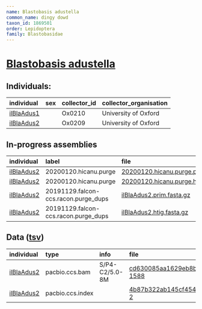 ```yaml
---
name: Blastobasis adustella
common_name: dingy dowd
taxon_id: 1869501
order: Lepidoptera
family: Blastobasidae
---
```


# [Blastobasis adustella](https://www.ebi.ac.uk/ena/data/taxonomy/v1/taxon/tax-id/1869501)

## Individuals:

| individual | sex | collector_id | collector_organisation |
| :--------- | :-: | :----------- | :--------------------- |
| [ilBlaAdus1](ilBlaAdus1.md) |  | Ox0210 | University of Oxford |
| [ilBlaAdus2](ilBlaAdus2.md) |  | Ox0209 | University of Oxford |

## In-progress assemblies

| individual | label | file |
| :--------- | :---- | :--- |
| [ilBlaAdus2](ilBlaAdus2.md) | 20200120.hicanu.purge | [20200120.hicanu.purge.prim.fasta.gz](https://darwin.cog.sanger.ac.uk/insects/Blastobasis_adustella/ilBlaAdus2/assemblies/working/20200120.hicanu.purge/20200120.hicanu.purge.prim.fasta.gz) |
| [ilBlaAdus2](ilBlaAdus2.md) | 20200120.hicanu.purge | [20200120.hicanu.purge.htig.fasta.gz](https://darwin.cog.sanger.ac.uk/insects/Blastobasis_adustella/ilBlaAdus2/assemblies/working/20200120.hicanu.purge/20200120.hicanu.purge.htig.fasta.gz) |
| [ilBlaAdus2](ilBlaAdus2.md) | 20191129.falcon-ccs.racon.purge_dups | [ilBlaAdus2.prim.fasta.gz](https://darwin.cog.sanger.ac.uk/insects/Blastobasis_adustella/ilBlaAdus2/assemblies/working/20191129.falcon-ccs.racon.purge_dups/ilBlaAdus2.prim.fasta.gz) |
| [ilBlaAdus2](ilBlaAdus2.md) | 20191129.falcon-ccs.racon.purge_dups | [ilBlaAdus2.htig.fasta.gz](https://darwin.cog.sanger.ac.uk/insects/Blastobasis_adustella/ilBlaAdus2/assemblies/working/20191129.falcon-ccs.racon.purge_dups/ilBlaAdus2.htig.fasta.gz) |

## Data ([tsv](Blastobasis_adustella_data.tsv))

| individual | type | info | file |
| :--------- | :--- | :--- | :--- |
| [ilBlaAdus2](ilBlaAdus2.md) | pacbio.ccs.bam | S/P4-C2/5.0-8M | [cd630085aa1629eb8bdc8c0af81e1fc2-1588](https://darwin.cog.sanger.ac.uk/insects/Blastobasis_adustella/ilBlaAdus2/genomic_data/pacbio/m64089_191122_131021.bc1016_BAK8B_OA--bc1016_BAK8B_OA.ccs.bam) |
| [ilBlaAdus2](ilBlaAdus2.md) | pacbio.ccs.index |  | [4b87b322ab145cf4544ce05f8b49b85f-2](https://darwin.cog.sanger.ac.uk/insects/Blastobasis_adustella/ilBlaAdus2/genomic_data/pacbio/m64089_191122_131021.bc1016_BAK8B_OA--bc1016_BAK8B_OA.ccs.bam.pbi) |
